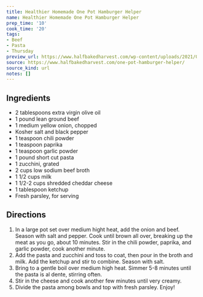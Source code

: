 ```yaml
---
title: Healthier Homemade One Pot Hamburger Helper
name: Healthier Homemade One Pot Hamburger Helper
prep_time: '10'
cook_time: '20'
tags:
- Beef
- Pasta
- Thursday
preview_url: https://www.halfbakedharvest.com/wp-content/uploads/2021/09/Healthier-Homemade-One-Pot-Hamburger-Helper-6.jpg
source: https://www.halfbakedharvest.com/one-pot-hamburger-helper/
source_kind: url
notes: []
---
```


## Ingredients
- 2 tablespoons extra virgin olive oil
- 1 pound lean ground beef
- 1 medium yellow onion, chopped
- Kosher salt and black pepper
- 1 teaspoon chili powder
- 1 teaspoon paprika
- 1 teaspoon garlic powder
- 1 pound short cut pasta
- 1  zucchini, grated
- 2 cups low sodium beef broth
- 1 1/2 cups milk
- 1 1/2-2 cups shredded cheddar cheese
- 1 tablespoon ketchup
- Fresh parsley, for serving


## Directions
1. In a large pot set over medium hight heat, add the onion and beef. Season with salt and pepper. Cook until brown all over, breaking up the meat as you go, about 10 minutes. Stir in the chili powder, paprika, and garlic powder, cook another minute.
2. Add the pasta and zucchini and toss to coat, then pour in the broth and milk. Add the ketchup and stir to combine. Season with salt.
3. Bring to a gentle boil over medium high heat. Simmer 5-8 minutes until the pasta is al dente, stirring often.
4. Stir in the cheese and cook another few minutes until very creamy.
5. Divide the pasta among bowls and top with fresh parsley. Enjoy!
